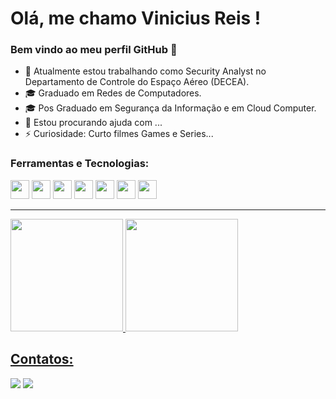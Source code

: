 # Olá, me chamo Vinicius Reis ! 
### Bem vindo ao meu perfil GitHub 👋

- 💼 Atualmente estou trabalhando como Security Analyst no Departamento de Controle do Espaço Aéreo (DECEA).
- 🎓 Graduado em Redes de Computadores.
- 🎓 Pos Graduado em Segurança da Informação e em Cloud Computer.
- 🤔 Estou procurando ajuda com ...
- ⚡ Curiosidade: Curto filmes Games e Series...

### Ferramentas e Tecnologias:
<img src="https://cdn.jsdelivr.net/gh/devicons/devicon/icons/git/git-original.svg" width="30" height="30" />  <img src="https://cdn.jsdelivr.net/gh/devicons/devicon/icons/linux/linux-original.svg" width="30" height="30"/> <img src="https://cdn.jsdelivr.net/gh/devicons/devicon/icons/ansible/ansible-original-wordmark.svg" width="30" height="30" /> 
<img src="https://cdn.jsdelivr.net/gh/devicons/devicon/icons/docker/docker-plain.svg" width="30" height="30"/>  <img src="https://cdn.jsdelivr.net/gh/devicons/devicon/icons/python/python-original.svg" width="30" height="30" />
<img src=https://upload.wikimedia.org/wikipedia/commons/thumb/3/38/Prometheus_software_logo.svg/1200px-Prometheus_software_logo.svg.png width="30" height="30" />
<img src=https://alternative.me/media/256/zabbix-icon-9tsddwdsnewrjs91-c.png width="30" height="30" />
          
***
<div>
<a href="https://github.com/reisvmr">
<img height="180em" src="https://github-readme-stats.vercel.app/api/top-langs/?username=reisvmr&layout=compact&langs_count=7&theme=dracula"/>
<img height="180em" src="https://github-readme-stats.vercel.app/api?username=reisvmr&show_icons=true&theme=dracula&include_all_commits=true&count_private=true"/> 
          
</div>


## Contatos:

<div>
<a href = "mailto:reisvmr@gmail.com"><img src="https://img.shields.io/badge/Gmail-D14836?style=for-the-badge&logo=gmail&logoColor=white" target="_blank"></a>
<a href="https://www.linkedin.com/in/vinicius-de-matos-reis-32888a2b" target="_blank"><img src="https://img.shields.io/badge/-LinkedIn-%230077B5?style=for-the-badge&logo=linkedin&logoColor=white" target="_blank"></a>   
</div>
